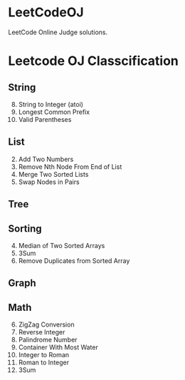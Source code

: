 # LeetCodeOJ
LeetCode Online Judge solutions. 

# Leetcode OJ Classcification

## String
8. String to Integer (atoi)
14. Longest Common Prefix
20. Valid Parentheses


## List
2. Add Two Numbers
19. Remove Nth Node From End of List
21. Merge Two Sorted Lists
24. Swap Nodes in Pairs


## Tree


## Sorting
4. Median of Two Sorted Arrays
15. 3Sum
26. Remove Duplicates from Sorted Array


## Graph


## Math
6. ZigZag Conversion
7. Reverse Integer
9. Palindrome Number
11. Container With Most Water
12. Integer to Roman
13. Roman to Integer
15. 3Sum
